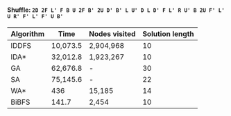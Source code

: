 #### Shuffle: `2D 2F L' F B U 2F B' 2U D' B' L U' D L D' F L' R U' B 2U F' L' U R' F' L' F' U B'`
| Algorithm | Time | Nodes visited | Solution length |
| ----- | ----- | ----- | ----- |
| IDDFS | 10,073.5 | 2,904,968 | 10 |
| IDA* | 32,012.8 | 1,923,267 | 10 |
| GA | 62,676.8 | - | 30 |
| SA | 75,145.6 | - | 22 |
| WA* | 436 | 15,185 | 14 |
| BiBFS | 141.7 | 2,454 | 10 |